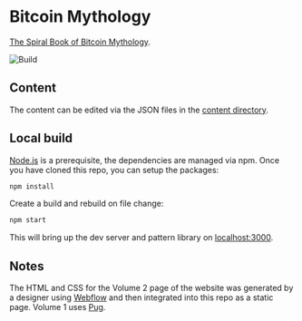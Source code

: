 # Bitcoin Mythology

[The Spiral Book of Bitcoin Mythology](https://bitcoinmythology.org).

![Build](https://github.com/spiralxyz/bitcoinmythology.org/workflows/build/badge.svg)

## Content

The content can be edited via the JSON files in the [content directory](./content).

## Local build

[Node.js](https://nodejs.org/en/) is a prerequisite, the dependencies are managed via npm.
Once you have cloned this repo, you can setup the packages:

```bash
npm install
```

Create a build and rebuild on file change:

```bash
npm start
```

This will bring up the dev server and pattern library on [localhost:3000](http://localhost:3000).

## Notes

The HTML and CSS for the Volume 2 page of the website was generated by a designer using [Webflow](https://webflow.com/) and then integrated into this repo as a static page. Volume 1 uses [Pug](https://pugjs.org/api/getting-started.html).
